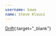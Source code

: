 ---username: kawaname: Steve Klouvi---[Drift](https://play.google.com/store/apps/details?id=com.jetpunch.drift&hl=de){:target="_blank"}